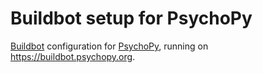 # Buildbot setup for PsychoPy

[Buildbot](http://buildbot.net/) configuration for
[PsychoPy](https://www.psychopy.org), running on
<https://buildbot.psychopy.org>.
